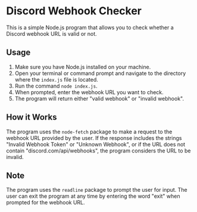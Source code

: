 # Discord Webhook Checker

This is a simple Node.js program that allows you to check whether a Discord webhook URL is valid or not.

## Usage

1. Make sure you have Node.js installed on your machine.
2. Open your terminal or command prompt and navigate to the directory where the `index.js` file is located.
3. Run the command `node index.js`.
4. When prompted, enter the webhook URL you want to check.
5. The program will return either "valid webhook" or "invalid webhook".

## How it Works

The program uses the `node-fetch` package to make a request to the webhook URL provided by the user. If the response includes the strings "Invalid Webhook Token" or "Unknown Webhook", or if the URL does not contain "discord.com/api/webhooks", the program considers the URL to be invalid.

## Note

The program uses the `readline` package to prompt the user for input. The user can exit the program at any time by entering the word "exit" when prompted for the webhook URL.


